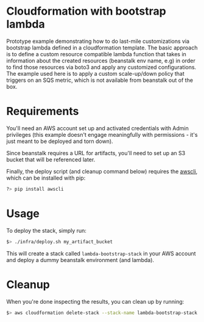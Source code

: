 # Cloudformation with bootstrap lambda
Prototype example demonstrating how to do last-mile customizations via bootstrap lambda defined in a cloudformation template. The basic approach is to define a custom resource compatible lambda function that takes in information about the created resources (beanstalk env name, e.g) in order to find those resources via boto3 and apply any customized configurations. The example used here is to apply a custom scale-up/down policy that triggers on an SQS metric, which is not available from beanstalk out of the box.

# Requirements

You'll need an AWS account set up and activated credentials with Admin privileges (this example doesn't engage meaningfully with permissions - it's just meant to be deployed and torn down).

Since beanstalk requires a URL for artifacts, you'll need to set up an S3 bucket that will be referenced later.

Finally, the deploy script (and cleanup command below) requires the [awscli](https://docs.aws.amazon.com/cli/latest/userguide/installing.html), which can be installed with pip:

```bash
?> pip install awscli
```

# Usage

To deploy the stack, simply run:
```bash
$> ./infra/deploy.sh my_artifact_bucket
```

This will create a stack called `lambda-bootstrap-stack` in your AWS account and deploy a dummy beanstalk environment (and lambda).

# Cleanup

When you're done inspecting the results, you can clean up by running:
```bash
$> aws cloudformation delete-stack --stack-name lambda-bootstrap-stack
```
